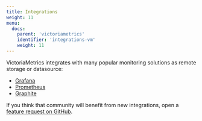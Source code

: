 ```yaml
---
title: Integrations 
weight: 11
menu:
  docs:
    parent: 'victoriametrics'
    identifier: 'integrations-vm'
    weight: 11
---
```


VictoriaMetrics integrates with many popular monitoring solutions as remote storage or datasource:

* [Grafana](https://docs.victoriametrics.com/victoriametrics/integrations/grafana)
* [Prometheus](https://docs.victoriametrics.com/victoriametrics/integrations/prometheus)
* [Graphite](https://docs.victoriametrics.com/victoriametrics/integrations/graphite)

If you think that community will benefit from new integrations, open a [feature request on GitHub](https://github.com/VictoriaMetrics/VictoriaMetrics/issues).